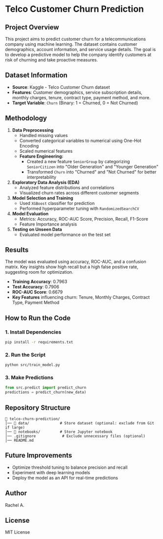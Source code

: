 # Telco Customer Churn Prediction

## Project Overview

This project aims to predict customer churn for a telecommunications company using machine learning. The dataset contains customer demographics, account information, and service usage details. The goal is to develop a predictive model to help the company identify customers at risk of churning and take proactive measures.

## Dataset Information

- **Source**: Kaggle - Telco Customer Churn dataset
- **Features**: Customer demographics, service subscription details, monthly charges, tenure, contract type, payment method, and more.
- **Target Variable**: `Churn` (Binary: 1 = Churned, 0 = Not Churned)

## Methodology

1. **Data Preprocessing**
   - Handled missing values
   - Converted categorical variables to numerical using One-Hot Encoding
   - Scaled numerical features
   - **Feature Engineering:**
     - Created a new feature `SeniorGroup` by categorizing `SeniorCitizen` into "Older Generation" and "Younger Generation"
     - Transformed `Churn` into "Churned" and "Not Churned" for better interpretability
2. **Exploratory Data Analysis (EDA)**
   - Analyzed feature distributions and correlations
   - Visualized churn rates across different customer segments
3. **Model Selection and Training**
   - Used `XGBoost` classifier for prediction
   - Performed hyperparameter tuning with `RandomizedSearchCV`
4. **Model Evaluation**
   - Metrics: Accuracy, ROC-AUC Score, Precision, Recall, F1-Score
   - Feature Importance analysis
5. **Testing on Unseen Data**
   - Evaluated model performance on the test set

## Results
The model was evaluated using accuracy, ROC-AUC, and a confusion matrix. Key insights show high recall but a high false positive rate, suggesting room for optimization.
- **Training Accuracy**: 0.7963
- **Test Accuracy**: 0.7906
- **ROC-AUC Score**: 0.6679
- **Key Features** influencing churn: Tenure, Monthly Charges, Contract Type, Payment Method

## How to Run the Code

### 1. Install Dependencies

```bash
pip install -r requirements.txt
```

### 2. Run the Script

```bash
python src/train_model.py
```

### 3. Make Predictions

```python
from src.predict import predict_churn
predictions = predict_churn(new_data)
```

## Repository Structure

```
📂 telco-churn-prediction/
│── 📂 data/              # Store dataset (optional: exclude from Git if large)
│── 📂 notebooks/         # Store Jupyter notebook
│── .gitignore            # Exclude unnecessary files (optional)
│── README.md 
```

## Future Improvements

- Optimize threshold tuning to balance precision and recall
- Experiment with deep learning models
- Deploy the model as an API for real-time predictions

## Author

Rachel A.

## License

MIT License

